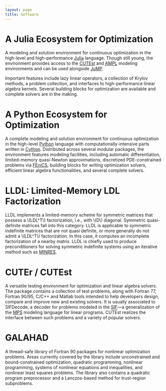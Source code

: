 ```yaml
---
layout: page
title: Software
---
```


# A Julia Ecosystem for Optimization

A modeling and solution environment for continuous optimization in the high-level and high-performance [Julia](http://julialang.org) language.
Though still young, the environment provides access to the [CUTEst](https://github.com/ralna/CUTEst) and [AMPL](http://www.ampl.com) modeling environments and can be used alongside [JuMP](https://github.com/JuliaOpt/JuMP.jl).

Important features include lazy linear operators, a collection of Krylov methods, a problem collection, and interfaces to high-performance linear algebra kernels.
Several building blocks for optimization are available and complete solvers are in the making.

<a href="https://github.com/JuliaSmoothOptimizers">
  <i class="fa fa-github fa-2x" alt="Github" title="Github" aria-hidden="true" style="color:#404040">
  </i>
</a>

# A Python Ecosystem for Optimization

A complete modeling and solution environment for continuous optimization in the high-level [Python](http://www.python.org) language with computationally-intensive parts written in [Cython](http://www.cython.org).
Distributed across several modular packages, the environment features modeling facilities, including automatic differentiation, limited-memory quasi-Newton approximations, discretized PDE-constrained problems via [FEniCS](http://fenicsproject.org), building blocks for writing optimization solvers, efficient linear algebra functionalities, and several complete solvers.

<a href="https://github.com/PythonOptimizers">
  <i class="fa fa-github fa-2x" alt="Github" title="Github" aria-hidden="true" style="color:#404040">
  </i>
</a>

# LLDL: Limited-Memory LDL Factorization

LLDL implements a limited-memory scheme for symmetric matrices that possess a \\(LDL^T\\) factorization, i.e., with \\(D\\) diagonal. Symmetric quasi-definite matrices fall into this category.
LLDL is applicable to symmetric indefinite matrices that are not quasi definite, or more generally do not admit a \\(LDL^T\\) factorization.
In this case, it computes an incomplete factorization of a nearby matrix.
LLDL is chiefly used to produce preconditioners for solving symmetric indefinite systems using an iterative method such as [MINRES](http://web.stanford.edu/group/SOL/software/minres).

<a href="https://github.com/optimizers/lldl">
  <i class="fa fa-github fa-2x" alt="Github" title="Github" aria-hidden="true" style="color:#404040">
  </i>
</a>

# CUTEr / CUTEst

A versatile testing environment for optimization and linear algebra solvers.
The package contains a collection of test problems, along with Fortran 77, Fortran 90/95, C/C++ and Matlab tools intended to help developers design, compare and improve new and existing solvers.
It is usually associated to SIFDecode, a decoder for problems modeled in the [SIF](http://www.numerical.rl.ac.uk/lancelot/sif/sifhtml.html)—a generalization of the [MPS](https://en.wikipedia.org/wiki/MPS_(format)) modeling language for linear programs.
CUTEst realizes the interface between such problems and a variety of popular solvers.

<a href="https://github.com/ralna/CUTEst">
  <i class="fa fa-home fa-2x" alt="Home" title="Home" aria-hidden="true" style="color:#404040">
  </i>
</a>
<a href="https://en.wikipedia.org/wiki/CUTEr" style="text-decoration:none">
  <i class="fa fa-wikipedia-w fa-2x" alt="Wikipedia" title="Wikipedia" style="color:#404040">
  </i>
</a>

# GALAHAD

A thread-safe library of Fortran 90 packages for nonlinear optimization problems.
Areas currently covered by the library include unconstrained and bound-constrained optimization, quadratic programming, nonlinear programming, systems of nonlinear equations and inequalities, and nonlinear least squares problems.
The library also contains a quadratic program preprocessor and a Lanczos-based method for trust-region subproblems.

<a href="https://github.com/ralna/GALAHAD">
  <i class="fa fa-home fa-2x" alt="Home" title="Home" aria-hidden="true" style="color:#404040">
  </i>
</a>
<a href="https://en.wikipedia.org/wiki/Galahad_library" style="text-decoration:none">
  <i class="fa fa-wikipedia-w fa-2x" alt="Wikipedia" title="Wikipedia" style="color:#404040">
  </i>
</a>
